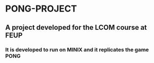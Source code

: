 # PONG-PROJECT
## A project developed for the LCOM course at FEUP
###
### It is developed to run on MINIX and it replicates the game PONG
